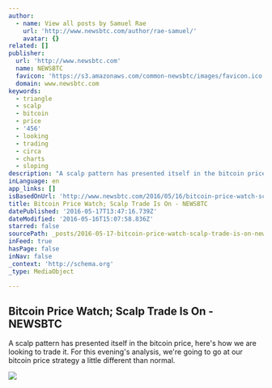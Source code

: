 ```yaml
---
author:
  - name: View all posts by Samuel Rae
    url: 'http://www.newsbtc.com/author/rae-samuel/'
    avatar: {}
related: []
publisher:
  url: 'http://www.newsbtc.com'
  name: NEWSBTC
  favicon: 'https://s3.amazonaws.com/common-newsbtc/images/favicon.ico'
  domain: www.newsbtc.com
keywords:
  - triangle
  - scalp
  - bitcoin
  - price
  - '456'
  - looking
  - trading
  - circa
  - charts
  - sloping
description: "A scalp pattern has presented itself in the bitcoin price, here's how we are looking to trade it. For this evening's analysis, we're going to go at our bitcoin price strategy a little different than normal."
inLanguage: en
app_links: []
isBasedOnUrl: 'http://www.newsbtc.com/2016/05/16/bitcoin-price-watch-scalp-trade/'
title: Bitcoin Price Watch; Scalp Trade Is On - NEWSBTC
datePublished: '2016-05-17T13:47:16.739Z'
dateModified: '2016-05-16T15:07:58.836Z'
starred: false
sourcePath: _posts/2016-05-17-bitcoin-price-watch-scalp-trade-is-on-newsbtc.md
inFeed: true
hasPage: false
inNav: false
_context: 'http://schema.org'
_type: MediaObject

---
```

<article style=""><h1>Bitcoin Price Watch; Scalp Trade Is On - NEWSBTC</h1><p>A scalp pattern has presented itself in the bitcoin price, here's how we are looking to trade it. For this evening's analysis, we're going to go at our bitcoin price strategy a little different than normal.</p><img src="http://s3.amazonaws.com/main-newsbtc-images/2016/05/16155346/Screen-Shot-2016-05-16-at-16.45.50.png" /></article>